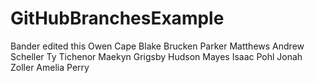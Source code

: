 # GitHubBranchesExample
Bander edited this
Owen Cape
Blake Brucken
Parker Matthews
Andrew Scheller
Ty Tichenor 
Maekyn Grigsby 
Hudson Mayes
Isaac Pohl
Jonah Zoller
Amelia Perry
